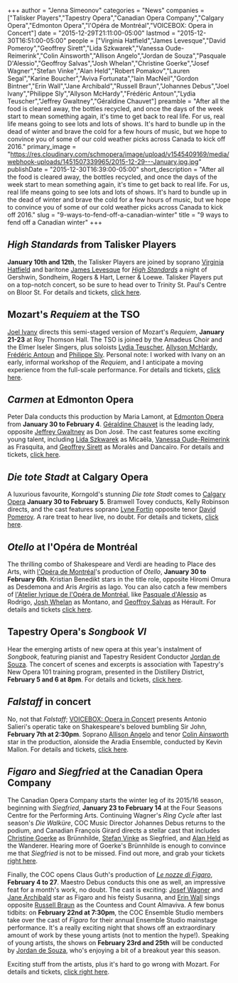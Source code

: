 +++
author = "Jenna Simeonov"
categories = "News"
companies = ["Talisker Players","Tapestry Opera","Canadian Opera Company","Calgary Opera","Edmonton Opera","l'Opéra de Montréal","VOICEBOX: Opera in Concert"]
date = "2015-12-29T21:11:00-05:00"
lastmod = "2015-12-30T16:51:00-05:00"
people = ["Virginia Hatfield","James Levesque","David Pomeroy","Geoffrey Sirett","Lida Szkwarek","Vanessa Oude-Reimerink","Colin Ainsworth","Allison Angelo","Jordan de Souza","Pasquale D'Alessio","Geoffroy Salvas","Josh Whelan","Christine Goerke","Josef Wagner","Stefan Vinke","Alan Held","Robert Pomakov","Lauren Segal","Karine Boucher","Aviva Fortunata","Iain MacNeil","Gordon Bintner","Erin Wall","Jane Archibald","Russell Braun","Johannes Debus","Joel Ivany","Philippe Sly","Allyson McHardy","Frédéric Antoun","Lydia Teuscher","Jeffrey Gwaltney","Géraldine Chauvet"]
preamble = "After all the food is cleared away, the bottles recycled, and once the days of the week start to mean something again, it's time to get back to real life. For us, real life means going to see lots and lots of shows. It's hard to bundle up in the dead of winter and brave the cold for a few hours of music, but we hope to convince you of some of our cold weather picks across Canada to kick off 2016."
primary_image = "https://res.cloudinary.com/schmopera/image/upload/v1545409169/media/webhook-uploads/1451507339965/2015-12-29---January.jpg.jpg"
publishDate = "2015-12-30T16:39:00-05:00"
short_description = "After all the food is cleared away, the bottles recycled, and once the days of the week start to mean something again, it&#039;s time to get back to real life. For us, real life means going to see lots and lots of shows. It&#039;s hard to bundle up in the dead of winter and brave the cold for a few hours of music, but we hope to convince you of some of our cold weather picks across Canada to kick off 2016."
slug = "9-ways-to-fend-off-a-canadian-winter"
title = "9 ways to fend off a Canadian winter"
+++

## *High Standards* from Talisker Players

**January 10th and 12th**, the Talisker Players are joined by soprano [Virginia Hatfield](/scene/people/virginia-hatfield/) and baritone [James Levesque](/scene/people/james-levesque/) for [*High Standards*](http://www.taliskerplayers.ca/highstandards.html) a night of Gershwin, Sondheim, Rogers & Hart, Lerner & Loewe. Talisker Players put on a top-notch concert, so be sure to head over to Trinity St. Paul's Centre on Bloor St. For details and tickets, [click here](http://www.taliskerplayers.ca/highstandards.html).

## Mozart's *Requiem* at the TSO

[Joel Ivany](/scene/people/joel-ivany/) directs this semi-staged version of Mozart's *Requiem*, **January 21-23** at Roy Thomson Hall. The TSO is joined by the Amadeus Choir and the Elmer Iseler Singers, plus soloists [Lydia Teuscher](/scene/people/lydia-teuscher/), [Allyson McHardy](/scene/people/allyson-mchardy/), [Frédéric Antoun](/scene/people/frederic-antoun/) and [Philippe Sly](/scene/people/philippe-sly/). Personal note: I worked with Ivany on an early, informal workshop of the *Requiem*, and I anticipate a moving experience from the full-scale performance. For details and tickets, [click here](http://www.tso.ca/en-ca/concerts-and-tickets/2015-2016-Season/EventDetails/Mozart-Requiem.aspx).

## *Carmen* at Edmonton Opera

Peter Dala conducts this production by Maria Lamont, at [Edmonton Opera](/scene/companies/edmonton-opera/) from **January 30 to February 4**. [Géraldine Chauvet](/scene/people/geraldine-chauvet/) is the leading lady, opposite [Jeffrey Gwaltney](/scene/people/jeffrey-gwaltney/) as Don José. The cast features some exciting young talent, including [Lida Szkwarek](/scene/people/lida-szkwarek/) as Micaëla, [Vanessa Oude-Reimerink](/scene/people/vanessa-oude-reimerink/) as Frasquita, and [Geoffrey Sirett](/scene/people/geoffrey-sirett/) as Moralès and Dancaïro. For details and tickets, [click here](http://www.edmontonopera.com/season/2015-16/carmen).

## *Die tote Stadt* at Calgary Opera

A luxurious favourite, Korngold's stunning *Die tote Stadt* comes to [Calgary Opera](/scene/companies/calgary-opera/) **January 30 to February 5**. Bramwell Tovey conducts, Kelly Robinson directs, and the cast features soprano [Lyne Fortin](/scene/people/lyne-fortin/) opposite tenor [David Pomeroy](/scene/people/david-pomeroy/). A rare treat to hear live, no doubt. For details and tickets, [click here](http://www.calgaryopera.com/1516/dietotestadt#details).

## *Otello* at l'Opéra de Montréal

The thrilling combo of Shakespeare and Verdi are heading to Place des Arts, with [l'Opéra de Montréal](/scene/companies/lopera-de-montreal/)'s production of *Otello*, **January 30 to February 6th**. Kristian Benedikt stars in the title role, opposite Hiromi Omura as Desdemona and Aris Argiris as Iago. You can also catch a few members of [l'Atelier lyrique de l'Opéra de Montréal](/scene/companies/latelier-lyrique-de-lopéra-de-montréal/), like [Pasquale d'Alessio](/scene/people/pasquale-dalessio/) as Rodrigo, [Josh Whelan](/scene/people/josh-whelan/) as Montano, and [Geoffroy Salvas](/scene/people/geoffroy-salvas/) as Hérault. For details and tickets [click here](http://www.operademontreal.com/fr/programmation/saison-2015-2016/otello).

## Tapestry Opera's *Songbook VI*

Hear the emerging artists of new opera at this year's instalment of *Songbook*, featuring pianist and Tapestry Resident Conductor [Jordan de Souza](/scene/people/jordan-de-souza/). The concert of scenes and excerpts is association with Tapestry's New Opera 101 training program, presented in the Distillery District, **February 5 and 6 at 8pm**. For details and tickets, [click here](https://tapestryopera.com/songbook-vi/).

## *Falstaff* in concert

No, not that *Falstaff*; [VOICEBOX: Opera in Concert](/scene/companies/voicebox-opera-in-concert/) presents Antonio Salieri's operatic take on Shakespeare's beloved bumbling Sir John, **February 7th at 2:30pm**. Soprano [Allison Angelo](/scene/people/allison-angelo/) and tenor [Colin Ainsworth](/scene/people/colin-ainsworth/) star in the production, alonside the Aradia Ensemble, conducted by Kevin Mallon. For details and tickets, [click here](http://www.operainconcert.com/Falstaff.html).

## *Figaro* and *Siegfried* at the Canadian Opera Company 

The Canadian Opera Company starts the winter leg of its 2015/16 season, beginning with *Siegfried*, **January 23 to February 14** at the Four Seasons Centre for the Performing Arts. Continuing Wagner's *Ring Cycle* after last season's *Die Walküre*, COC Music Director Johannes Debus returns to the podium, and Canadian François Girard directs a stellar cast that includes [Christine Goerke](/scene/people/christine-goerke/) as Brünnhilde, [Stefan Vinke](/scene/people/stefan-vinke/) as Siegfried, and [Alan Held](/scene/people/alan-held/) as the Wanderer. Hearing more of Goerke's Brünnhilde is enough to convince me that *Siegfried* is not to be missed. Find out more, and grab your tickets [right here](http://www.coc.ca/PerformancesAndTickets/1516Season/Siegfried.aspx).

Finally, the COC opens Claus Guth's production of [*Le nozze di Figaro*](http://www.coc.ca/PerformancesAndTickets/1516Season/TheMarriageofFigaro.aspx), **February 4 to 27**. Maestro Debus conducts this one as well, an impressive feat for a month's work, no doubt. The cast is exciting: [Josef Wagner](/scene/people/josef-wagner/) and [Jane Archibald](/scene/people/jane-archibald/) star as Figaro and his feisty Susanna, and [Erin Wall](/scene/people/erin-wall/) sings opposite [Russell Braun](/scene/people/russell-braun/) as the Countess and Count Almaviva. A few bonus tidbits: on **February 22nd at 7:30pm**, the COC Ensemble Studio members take over the cast of *Figaro* for their annual Ensemble Studio mainstage performance. It's a really exciting night that shows off an extraordinary amount of work by these young artists (not to mention the hype!). Speaking of young artists, the shows on **February 23rd and 25th** will be conducted by [Jordan de Souza](/scene/people/jordan-de-souza/), who's enjoying a bit of a breakout year this season. 

Exciting stuff from the artists, plus it's hard to go wrong with Mozart. For details and tickets, [click right here](http://www.coc.ca/PerformancesAndTickets/1516Season/TheMarriageofFigaro.aspx).
